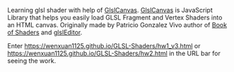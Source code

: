 Learning glsl shader with help of [GlslCanvas](https://github.com/patriciogonzalezvivo/glslCanvas).
[GlslCanvas](https://github.com/patriciogonzalezvivo/glslCanvas) is JavaScript Library that helps you easily load GLSL Fragment and Vertex Shaders into an HTML canvas. Originally made by Patricio Gonzalez Vivo author of [Book of Shaders](http://thebookofshaders.com) and [glslEditor](http://editor.thebookofshaders.com).

Enter https://wenxuan1125.github.io/GLSL-Shaders/hw1_v3.html or https://wenxuan1125.github.io/GLSL-Shaders/hw2.html in the URL bar for seeing the work. 
